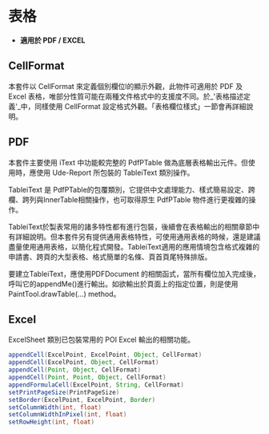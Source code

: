 
# 表格

* **適用於 PDF / EXCEL**

## CellFormat

本套件以 CellFormat 來定義個別欄位l的顯示外觀，此物件可適用於 PDF 及 Excel 表格，唯部分性質可能在兩種文件格式中的支援度不同。於_'表格描述定義'_中，同樣使用 CellFormat 設定格式外觀。「表格欄位樣式」一節會再詳細說明。

## PDF

本套件主要使用 iText 中功能較完整的 PdfPTable 做為底層表格輸出元件。但使用時，應使用 Ude-Report 所包裝的 TableiText 類別操作。

TableiText 是 PdfPTable的包覆類別，它提供中文處理能力、樣式簡易設定、跨欄、跨列與InnerTable相關操作，也可取得原生 PdfPTable 物件進行更複雜的操作。

TableiText於製表常用的諸多特性都有進行包裝，後續會在表格輸出的相關章節中有詳細說明。但本套件另有提供通用表格特性，可使用通用表格的時候，還是建議盡量使用通用表格，以簡化程式開發。TableiText適用的應用情境包含格式複雜的申請書、跨頁的大型表格、格式簡單的名條、頁首頁尾特殊排版。

要建立TableiText，應使用PDFDocument 的相關函式，當所有欄位加入完成後，呼叫它的appendMe()進行輸出。如欲輸出於頁面上的指定位置，則是使用PaintTool.drawTable(…) method。

## Excel

ExcelSheet 類別已包裝常用的 POI Excel 輸出的相關功能。

``` java
appendCell(ExcelPoint, ExcelPoint, Object, CellFormat)
appendCell(ExcelPoint, Object, CellFormat)
appendCell(Point, Object, CellFormat)
appendCell(Point, Point, Object, CellFormat)
appendFormulaCell(ExcelPoint, String, CellFormat)
setPrintPageSize(PrintPageSize)
setBorder(ExcelPoint, ExcelPoint, Border)
setColumnWidth(int, float)
setColumnWidthInPixel(int, float)
setRowHeight(int, float)
```



